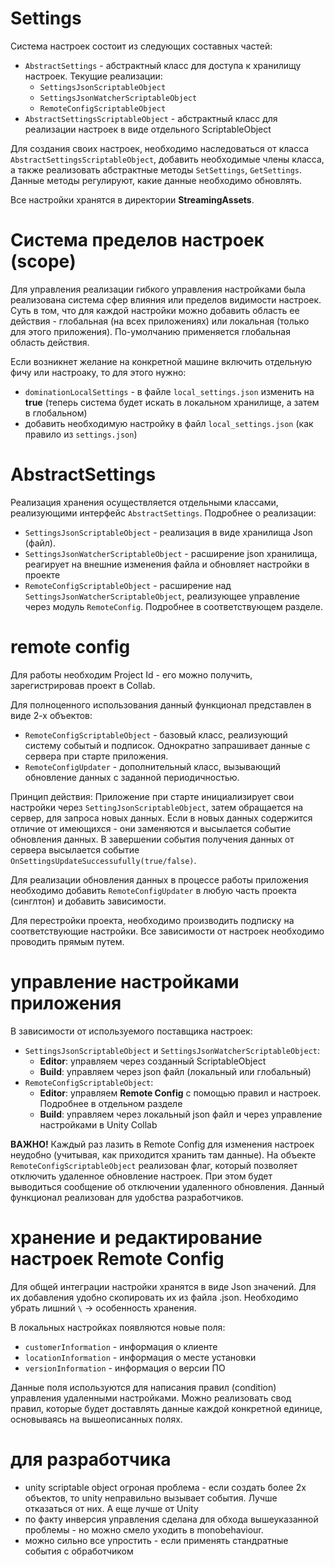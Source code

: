 # Settings
Система настроек состоит из следующих составных частей:
* `AbstractSettings` - абстрактный класс для доступа к хранилищу настроек. Текущие реализации:
	* `SettingsJsonScriptableObject`
	* `SettingsJsonWatcherScriptableObject`
	* `RemoteConfigScriptableObject`
* `AbstractSettingsScriptableObject` - абстрактный класс для реализации настроек в виде отдельного ScriptableObject

Для создания своих настроек, необходимо наследоваться от класса `AbstractSettingsScriptableObject`, добавить необходимые члены класса, а также реализовать абстрактные методы `SetSettings`, `GetSettings`. Данные методы регулируют, какие данные необходимо обновлять.

Все настройки хранятся в директории **StreamingAssets**.

# Система пределов настроек (scope)
Для управления реализации гибкого управления настройками была реализована система сфер влияния или пределов видимости настроек. Суть в том, что для каждой настройки можно добавить область ее действия - глобальная (на всех приложениях) или локальная (только для этого приложения). По-умолчанию применяется глобальная область действия.

Если возникнет желание на конкретной машине включить отдельную фичу или настроaку, то для этого нужно:
* `dominationLocalSettings` - в файле `local_settings.json` изменить на **true** (теперь система будет искать в локальном хранилище, а затем в глобальном)
* добавить необходимую настройку в файл `local_settings.json` (как правило из `settings.json`)

# AbstractSettings
Реализация хранения осуществляется отдельными классами, реализующими интерфейс `AbstractSettings`. 
Подробнее о реализации:
* `SettingsJsonScriptableObject` - реализация в виде хранилища Json (файл). 
* `SettingsJsonWatcherScriptableObject` - расширение json хранилища, реагирует на внешние изменения файла и обновляет настройки в проекте
* `RemoteConfigScriptableObject` - расширение над `SettingsJsonWatcherScriptableObject`, реализующее управление через модуль `RemoteConfig`. Подробнее в соответствующем разделе.


# remote config
Для работы необходим Project Id - его можно получить, зарегистрировав проект в Collab.

Для полноценного использования данный функционал представлен в виде 2-х объектов:
* `RemoteConfigScriptableObject` - базовый класс, реализующий систему событый и подписок. Однократно запрашивает данные с сервера при старте приложения.
* `RemoteConfigUpdater` - дополнительный класс, вызывающий обновление данных с заданной периодичностью.

Принцип действия:
Приложение при старте инициализирует свои настройки через `SettingJsonScriptableObject`, затем обращается на сервер, для запроса новых данных. Если в новых данных содержится отличие от имеющихся - они заменяются и высылается событие обновления данных. В завершении события получения данных от сервера высылается событие `OnSettingsUpdateSuccessufully(true/false)`.

Для реализации обновления данных в процессе работы приложения необходимо добавить `RemoteConfigUpdater` в любую часть проекта (синглтон) и добавить зависимости.

Для перестройки проекта, необходимо производить подписку на соответствующие настройки. Все зависимости от настроек необходимо проводить прямым путем.

# управление настройками приложения
В зависимости от используемого поставщика настроек:
* `SettingsJsonScriptableObject` и `SettingsJsonWatcherScriptableObject`:
	* **Editor**: управляем через созданный ScriptableObject
	* **Build**: управляем через json файл (локальный или глобальный)
* `RemoteConfigScriptableObject`:
	* **Editor**: управляем **Remote Config** с помощью правил и настроек. Подробнее в отдельном разделе
	* **Build**: управляем через локальный json файл и через управление настройками в Unity Collab

**ВАЖНО!** Каждый раз лазить в Remote Config для изменения настроек неудобно (учитывая, как приходится хранить там данные). На объекте `RemoteConfigScriptableObject` реализован флаг, который позволяет отключить удаленное обновление настроек. При этом будет выводиться сообщение об отключении удаленного обновления. Данный функционал реализован для удобства разработчиков.

# хранение и редактирование настроек Remote Config
Для общей интеграции настройки хранятся в виде Json значений. Для их добавления удобно скопировать их из файла .json. Необходимо убрать лишний `\` -> особенность хранения. 

В локальных настройках появляются новые поля:
* `customerInformation` - информация о клиенте
* `locationInformation` - информация о месте установки
* `versionInformation` - информация о версии ПО

Данные поля используются для написания правил (condition) управления удаленными настройками. Можно реализовать свод правил, которые будет доставлять данные каждой конкретной единице, основываясь на вышеописанных полях. 



# для разработчика
* unity scriptable object огроная проблема - если создать более 2х объектов, то unity неправильно вызывает события. Лучше отказаться от них. А еще лучше от Unity
* по факту инверсия управления сделана для обхода вышеуказанной проблемы - но можно смело уходить в monobehaviour.
* можно сильно все упростить - если применять стандратные события с обработчиком